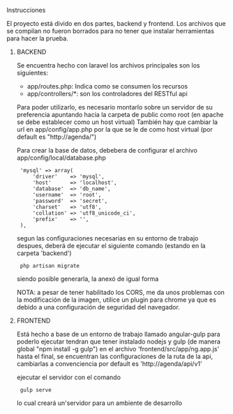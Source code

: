 Instrucciones

El proyecto está divido en dos partes, backend y frontend.
Los archivos que se compilan no fueron borrados para no tener que instalar herramientas para hacer la prueba.

1. BACKEND
	
	Se encuentra hecho con laravel
	los archivos principales son los siguientes:
	- app/routes.php: Indica como se consumen los recursos
	- app/controllers/*: son los controladores del RESTful api

	Para poder utilizarlo, es necesario montarlo sobre un servidor de su preferencia
	apuntando hacia la carpeta de public como root (en apache se debe establecer como un host virtual)
	También hay que cambiar la url en app/config/app.php por la que se le de como host virtual (por default es "http://agenda/")
	
	Para crear la base de datos, debebera de configurar el archivo app/config/local/database.php 
	    
	    'mysql' => array(
	        'driver'    => 'mysql',
	        'host'      => 'localhost',
	        'database'  => 'db_name',
	        'username'  => 'root',
	        'password'  => 'secret',
	        'charset'   => 'utf8',
	        'collation' => 'utf8_unicode_ci',
	        'prefix'    => '',
	    ),
	    
	segun las configuraciones necesarias en su entorno de trabajo
	despues, deberá de ejecutar el siguiente comando (estando en la carpeta 'backend')
	    
	    php artisan migrate
	
	siendo posible generarla, la anexó de igual forma

	NOTA: a pesar de tener habilitado los CORS, me da unos problemas con la modificación de la imagen, utilice un plugin para chrome ya que es debido a una configuración de seguridad del navegador.

2. FRONTEND
	
	Está hecho a base de un entorno de trabajo llamado angular-gulp
	para poderlo ejecutar tendran que tener instalado nodejs y gulp (de manera global "npm install -g gulp")
	en el archivo 'frontend/src/app/ng.app.js' hasta el final, se encuentran las configuracíones de la ruta de la api, cambiarlas a convenciencia
	por default es 'http://agenda/api/v1'
	
	ejecutar el servidor con el comando 

	    gulp serve
	    
	lo cual creará un'servidor para un ambiente de desarrollo
